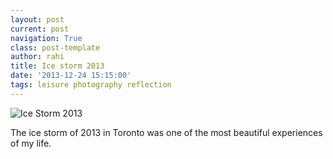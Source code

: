 ```yaml
---
layout: post
current: post
navigation: True
class: post-template
author: rahi
title: Ice storm 2013
date: '2013-12-24 15:15:00'
tags: leisure photography reflection
---
```


![Ice Storm 2013][1]

The ice storm of 2013 in Toronto was one of the most beautiful experiences of my life.

[1]: https://lh3.googleusercontent.com/s5C889n49kO_OSgy1uh_HDN6YUK2P_vzMBO3TMBl5hRxeLQGCAW-ninJ3ps5uJD0U-9-Kla-7OmczgJ8R0uQ1yDIr_UvNLDrSAe_zAt7ht-Sr6oqHOUT1YQWNtKHG1erUox0nPQYNrEgvAQHRDlVzVapRUan_wJBCTljqUQgDf9bqLO54WRTQpyKvGspI3LlqRd1GmYa4GTzKFQNbllXa4LrIgOsNdcw7zLV2GNJO2UROhGxXP3ye-IucK8rH0EvzcYmcYO8wiIjM5drwmjnVtylebQ2MceHGXKwEragetmaV3I-lQULfEhcfQnT9xQVGqf-c4OkW_4ahjGNCytLzMZglxcxJt0XiaX26xk0_9M8h-UI_KqL2OumtRCIXOkWxwbLn_9KMx8GNWXTow-S1SifhZsqLlXTOXHiQ1FZZqDaF6JgDhgfVOlN6f5irDnr_LHcHw6YJQazL6xFUt2tUiGWb4a5I-YjIeD5zprrv1nhTl5IfIyNJ72N5jw8p36PF5f5zfSDtUJfu26eZ5raz-Nl8va-yqfDbwUWgOHfyEkTxtvGeMNQ0OMvP-FJqgnwn2TO6i838OzjaOANy8MsLssqH0i7NXRsx9bzqFj7nyYoqOE0uMaiDg=s640-no
